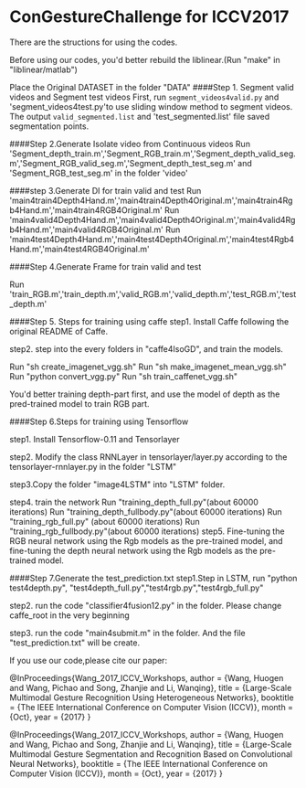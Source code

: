 # ConGestureChallenge for ICCV2017
There are the structions for using the codes.

Before using our codes, you'd better rebuild the liblinear.(Run "make" in "liblinear/matlab")

Place the Original DATASET in the folder "DATA"
####Step 1. Segment valid videos and Segment test videos
First, run `segment_videos4valid.py` and 'segment_videos4test.py'to use sliding window method to segment videos.
The output `valid_segmented.list` and 'test_segmented.list' file saved segmentation points.

####Step 2.Generate Isolate video from Continuous videos
Run 'Segment_depth_train.m','Segment_RGB_train.m','Segment_depth_valid_seg.m','Segment_RGB_valid_seg.m','Segment_depth_test_seg.m' and 'Segment_RGB_test_seg.m' in the folder 'video'

####step 3.Generate DI for train valid and test
Run 'main4train4Depth4Hand.m','main4train4Depth4Original.m','main4train4Rgb4Hand.m','main4train4RGB4Original.m'
Run 'main4valid4Depth4Hand.m','main4valid4Depth4Original.m','main4valid4Rgb4Hand.m','main4valid4RGB4Original.m'
Run 'main4test4Depth4Hand.m','main4test4Depth4Original.m','main4test4Rgb4Hand.m','main4test4RGB4Original.m'

####Step 4.Generate Frame for train valid and test

Run 'train_RGB.m','train_depth.m','valid_RGB.m','valid_depth.m','test_RGB.m','test_depth.m'

####Step 5. Steps for training using caffe
step1. Install Caffe following the original README of Caffe.


step2. step into the every folders in "caffe4IsoGD", and train the models.

 Run "sh create_imagenet_vgg.sh"
 Run "sh make_imagenet_mean_vgg.sh"
 Run "python convert_vgg.py"
 Run "sh train_caffenet_vgg.sh"

You'd better training depth-part first, and use the model of depth as the pred-trained model to train RGB part.

####Step 6.Steps for training using Tensorflow

step1. Install Tensorflow-0.11 and Tensorlayer

step2. Modify the class RNNLayer in tensorlayer/layer.py according to the tensorlayer-rnnlayer.py in the folder "LSTM"

step3.Copy the folder "image4LSTM" into "LSTM" folder.

step4. train the network
       Run "training_depth_full.py"(about 60000 iterations)
       Run "training_depth_fullbody.py"(about 60000 iterations)
       Run "training_rgb_full.py" (about 60000 iterations)
       Run "training_rgb_fullbody.py"(about 60000 iterations)
step5. Fine-tuning the RGB neural network using the Rgb models as the pre-trained model, and  fine-tuning the depth neural network using the Rgb models as the pre-trained model.

####Step 7.Generate the test_prediction.txt
step1.Step in LSTM, run "python test4depth.py", "test4depth_full.py","test4rgb.py","test4rgb_full.py"

step2. run the code "classifier4fusion12.py" in the folder. Please change caffe_root in the very beginning 

step3. run the code "main4submit.m" in the folder. And the file "test_prediction.txt" will be create.


If you use our code,please cite our paper:

@InProceedings{Wang_2017_ICCV_Workshops, author = {Wang, Huogen and Wang, Pichao and Song, Zhanjie and Li, Wanqing}, title = {Large-Scale Multimodal Gesture Recognition Using Heterogeneous Networks}, booktitle = {The IEEE International Conference on Computer Vision (ICCV)}, month = {Oct}, year = {2017} }

@InProceedings{Wang_2017_ICCV_Workshops, author = {Wang, Huogen and Wang, Pichao and Song, Zhanjie and Li, Wanqing}, title = {Large-Scale Multimodal Gesture Segmentation and Recognition Based on Convolutional Neural Networks}, booktitle = {The IEEE International Conference on Computer Vision (ICCV)}, month = {Oct}, year = {2017} } 





